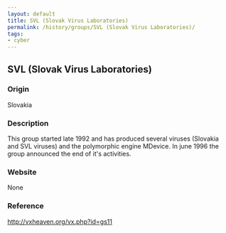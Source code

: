 ```yaml
---
layout: default
title: SVL (Slovak Virus Laboratories)
permalink: /history/groups/SVL (Slovak Virus Laboratories)/
tags:
- cyber
---
```


## SVL (Slovak Virus Laboratories)

### Origin
Slovakia

### Description
This group started late 1992 and has produced several viruses (Slovakia and SVL viruses) and the polymorphic engine MDevice. In june 1996 the group announced the end of it's activities.

### Website
None

### Reference
http://vxheaven.org/vx.php?id=gs11
